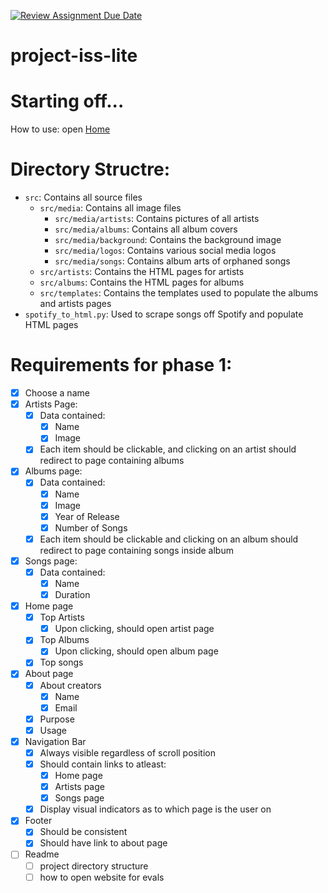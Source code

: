 [![Review Assignment Due Date](https://classroom.github.com/assets/deadline-readme-button-24ddc0f5d75046c5622901739e7c5dd533143b0c8e959d652212380cedb1ea36.svg)](https://classroom.github.com/a/uO3FBJhb)
# project-iss-lite 

# Starting off...
How to use: open [Home](./src/index.html)

# Directory Structre:
- ``src``: Contains all source files
  - ``src/media``: Contains all image files
	- ``src/media/artists``: Contains pictures of all artists
	- ``src/media/albums``: Contains all album covers
    - ``src/media/background``: Contains the background image
    - ``src/media/logos``: Contains various social media logos
    - ``src/media/songs``: Contains album arts of orphaned songs
  - ``src/artists``: Contains the HTML pages for artists
  - ``src/albums``: Contains the HTML pages for albums
  - ``src/templates``: Contains the templates used to populate the albums and artists pages
- ``spotify_to_html.py``: Used to scrape songs off Spotify and populate HTML pages

# Requirements for phase 1:
- [x] Choose a name 
- [x] Artists Page:
    - [x] Data contained:
        - [x] Name
        - [x] Image
    - [x] Each item should be clickable, and clicking on an artist should redirect to page containing albums
- [x] Albums page:
    - [x] Data contained:
        - [x] Name
        - [x] Image
        - [x] Year of Release
        - [x] Number of Songs
    - [x] Each item should be clickable and clicking on an album should redirect to page containing songs inside album
- [x] Songs page:
    - [x] Data contained:
        - [x] Name
        - [x] Duration
- [x] Home page
    - [x] Top Artists
        - [x] Upon clicking, should open artist page
    - [x] Top Albums
    	- [x] Upon clicking, should open album page
    - [x] Top songs
- [x] About page
    - [x] About creators
        - [x] Name
        - [x] Email
    - [x] Purpose
    - [x] Usage
- [x] Navigation Bar
    - [x] Always visible regardless of scroll position
    - [x] Should contain links to atleast:
        - [x] Home page
        - [x] Artists page
        - [x] Songs page
    - [x] Display visual indicators as to which page is the user on
- [x] Footer
    - [x] Should be consistent
    - [x] Should have link to about page
- [ ] Readme
    - [ ] project directory structure
    - [ ] how to open website for evals
